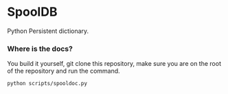 # SpoolDB

Python Persistent dictionary.

### Where is the docs?

You build it yourself, git clone this repository, make sure you are on the root of the repository and run the command.

```
python scripts/spooldoc.py
```